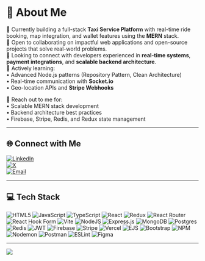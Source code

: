 # 💫 About Me

🔭 Currently building a full-stack **Taxi Service Platform** with real-time ride booking, map integration, and wallet features using the **MERN** stack.  
👯 Open to collaborating on impactful web applications and open-source projects that solve real-world problems.  
🤝 Looking to connect with developers experienced in **real-time systems**, **payment integrations**, and **scalable backend architecture**.  
🌱 Actively learning:  
• Advanced Node.js patterns (Repository Pattern, Clean Architecture)  
• Real-time communication with **Socket.io**  
• Geo-location APIs and **Stripe Webhooks**  

💬 Reach out to me for:  
• Scalable MERN stack development  
• Backend architecture best practices  
• Firebase, Stripe, Redis, and Redux state management  

---

## 🌐 Connect with Me

[![LinkedIn](https://img.shields.io/badge/LinkedIn-%230077B5.svg?logo=linkedin&logoColor=white)](https://linkedin.com/in/rasal-kv)  
[![X](https://img.shields.io/badge/X-black.svg?logo=X&logoColor=white)](https://x.com/rasal_kv)  
[![Email](https://img.shields.io/badge/Email-D14836?logo=gmail&logoColor=white)](mailto:rasalkv21@gmail.com)

---

## 💻 Tech Stack

![HTML5](https://img.shields.io/badge/html5-%23E34F26.svg?style=for-the-badge&logo=html5&logoColor=white) 
![JavaScript](https://img.shields.io/badge/javascript-%23323330.svg?style=for-the-badge&logo=javascript&logoColor=%23F7DF1E) 
![TypeScript](https://img.shields.io/badge/typescript-%23007ACC.svg?style=for-the-badge&logo=typescript&logoColor=white) 
![React](https://img.shields.io/badge/react-%2320232a.svg?style=for-the-badge&logo=react&logoColor=%2361DAFB) 
![Redux](https://img.shields.io/badge/redux-%23593d88.svg?style=for-the-badge&logo=redux&logoColor=white) 
![React Router](https://img.shields.io/badge/React_Router-CA4245?style=for-the-badge&logo=react-router&logoColor=white) 
![React Hook Form](https://img.shields.io/badge/React%20Hook%20Form-%23EC5990.svg?style=for-the-badge&logo=reacthookform&logoColor=white) 
![Vite](https://img.shields.io/badge/vite-%23646CFF.svg?style=for-the-badge&logo=vite&logoColor=white) 
![NodeJS](https://img.shields.io/badge/node.js-6DA55F?style=for-the-badge&logo=node.js&logoColor=white) 
![Express.js](https://img.shields.io/badge/express.js-%23404d59.svg?style=for-the-badge&logo=express&logoColor=%2361DAFB) 
![MongoDB](https://img.shields.io/badge/MongoDB-%234ea94b.svg?style=for-the-badge&logo=mongodb&logoColor=white) 
![Postgres](https://img.shields.io/badge/postgres-%23316192.svg?style=for-the-badge&logo=postgresql&logoColor=white) 
![Redis](https://img.shields.io/badge/redis-%23DD0031.svg?style=for-the-badge&logo=redis&logoColor=white) 
![JWT](https://img.shields.io/badge/JWT-black?style=for-the-badge&logo=JSON%20web%20tokens) 
![Firebase](https://img.shields.io/badge/firebase-%23039BE5.svg?style=for-the-badge&logo=firebase) 
![Stripe](https://img.shields.io/badge/Stripe-008CDD.svg?style=for-the-badge&logo=stripe&logoColor=white) 
![Vercel](https://img.shields.io/badge/vercel-%23000000.svg?style=for-the-badge&logo=vercel&logoColor=white) 
![EJS](https://img.shields.io/badge/ejs-%23B4CA65.svg?style=for-the-badge&logo=ejs&logoColor=black) 
![Bootstrap](https://img.shields.io/badge/bootstrap-%238511FA.svg?style=for-the-badge&logo=bootstrap&logoColor=white) 
![NPM](https://img.shields.io/badge/NPM-%23CB3837.svg?style=for-the-badge&logo=npm&logoColor=white) 
![Nodemon](https://img.shields.io/badge/NODEMON-%23323330.svg?style=for-the-badge&logo=nodemon&logoColor=%BBDEAD) 
![Postman](https://img.shields.io/badge/Postman-FF6C37?style=for-the-badge&logo=postman&logoColor=white) 
![ESLint](https://img.shields.io/badge/ESLint-4B3263?style=for-the-badge&logo=eslint&logoColor=white) 
![Figma](https://img.shields.io/badge/figma-%23F24E1E.svg?style=for-the-badge&logo=figma&logoColor=white)

---

[![](https://visitcount.itsvg.in/api?id=MuhammadRazalkv&icon=0&color=0)](https://visitcount.itsvg.in)

